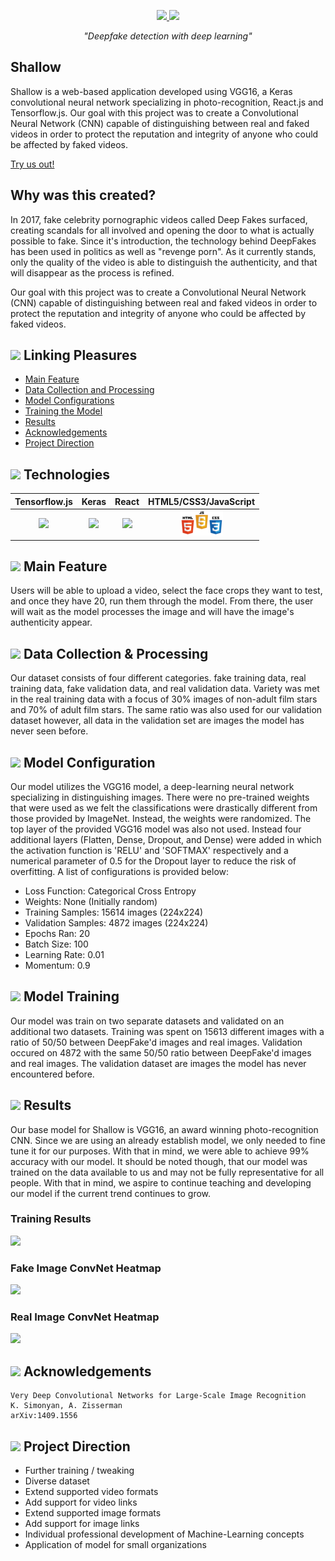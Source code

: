 <p align="center"> 
  
  <a href="https://mvaleriani.github.io/Shallow/#/">
    <img src="https://raw.githubusercontent.com/MoistCode/Resources/master/Programming/ReadmeStructures/Shallow/images/RNN.png">
  </a>
  
   <a href="https://mvaleriani.github.io/Shallow/#/">
    <img src="https://raw.githubusercontent.com/MoistCode/Resources/master/Programming/ReadmeStructures/Shallow/images/title.png">
  </a>
  
  <p align="center"><i>"Deepfake detection with deep learning"</i></p>
</p> 

## Shallow
Shallow is a web-based application developed using VGG16, a Keras convolutional neural network specializing in photo-recognition, React.js and Tensorflow.js. Our goal with this project was to create a Convolutional Neural Network (CNN) capable of distinguishing between real and faked videos in order to protect the reputation and integrity of anyone who could be affected by faked videos.  
  
[Try us out!](https://mvaleriani.github.io/Shallow/#/)
## Why was this created?

In 2017, fake celebrity pornographic videos called Deep Fakes surfaced, creating scandals for all involved and opening the door to what is actually possible to fake. Since it's introduction, the technology behind DeepFakes has been used in politics as well as "revenge porn". As it currently stands, only the quality of the video is able to distinguish the authenticity, and that will disappear as the process is refined.

Our goal with this project was to create a Convolutional Neural Network (CNN) capable of distinguishing between real and faked videos in order to protect the reputation and integrity of anyone who could be affected by faked videos.

<a name="links">
  <h2>
    <img src="https://raw.githubusercontent.com/MoistCode/Resources/master/Programming/ReadmeStructures/Shallow/images/RNN_1_24x24.png">
      Linking Pleasures
  </h2>  
</a>

- [Main Feature](#main-feature)
- [Data Collection and Processing](#data)
- [Model Configurations](#model-config)
- [Training the Model](#model-training)
- [Results](#results)
- [Acknowledgements](#acknowledgements)
- [Project Direction](#project-direction)

<a name="technologies">
  <h2>
    <img src="https://raw.githubusercontent.com/MoistCode/Resources/master/Programming/ReadmeStructures/Shallow/images/RNN_1_24x24.png">
      Technologies
  </h2>  
</a>
  
|Tensorflow.js|Keras|React|HTML5/CSS3/JavaScript|
|:-------------------------:|:-------------------------:|:-------------------------:|:-------------------------:|
|<img src="https://raw.githubusercontent.com/MoistCode/Resources/master/Programming/ReadmeStructures/Shallow/images/tfjs_32x32.jpg">|<img src="https://raw.githubusercontent.com/MoistCode/Resources/master/Programming/ReadmeStructures/Shallow/images/keras_32x32.png">|<img src="https://raw.githubusercontent.com/MoistCode/Resources/master/Programming/ReadmeStructures/Shallow/images/react.png">|<img src="https://github.com/MoistCode/ImaginaryNumblr/blob/master/readme_gifs/Webp.net-resizeimage(4).png">|


<a name="main-feature">
  <h2>
    <img src="https://raw.githubusercontent.com/MoistCode/Resources/master/Programming/ReadmeStructures/Shallow/images/RNN_1_24x24.png">
      Main Feature
  </h2>  
</a>
  Users will be able to upload a video, select the face crops they want to test, and once they have 20, run them through the model. From there, the user will wait as the model processes the image and will have the image's authenticity appear.

<a name="data">
  <h2>
    <img src="https://raw.githubusercontent.com/MoistCode/Resources/master/Programming/ReadmeStructures/Shallow/images/RNN_1_24x24.png">
      Data Collection & Processing
  </h2>  
</a>
  Our dataset consists of four different categories. fake training data, real training data, fake validation data, and real validation data. Variety was met in the real training data with a focus of 30% images of non-adult film stars and 70% of adult film stars. The same ratio was also used for our validation dataset however, all data in the validation set are images the model has never seen before. 

<a name="model-config">
  <h2>
    <img src="https://raw.githubusercontent.com/MoistCode/Resources/master/Programming/ReadmeStructures/Shallow/images/RNN_1_24x24.png">
      Model Configuration
  </h2>  
</a>
  Our model utilizes the VGG16 model, a deep-learning neural network specializing in distinguishing images. There were no pre-trained weights that were used as we felt the classifications were drastically different from those provided by ImageNet. Instead, the weights were randomized. The top layer of the provided VGG16 model was also not used. Instead four additional layers (Flatten, Dense, Dropout, and Dense) were added in which the activation function is 'RELU' and 'SOFTMAX' respectively and a numerical parameter of 0.5 for the Dropout layer to reduce the risk of overfitting. A list of configurations is provided below:  
    
    
* Loss Function: Categorical Cross Entropy
* Weights: None (Initially random)
* Training Samples: 15614 images (224x224)
* Validation Samples: 4872 images (224x224)
* Epochs Ran: 20
* Batch Size: 100
* Learning Rate: 0.01
* Momentum: 0.9


<a name="model-training">
  <h2>
    <img src="https://raw.githubusercontent.com/MoistCode/Resources/master/Programming/ReadmeStructures/Shallow/images/RNN_1_24x24.png">
      Model Training
  </h2>  
</a>

  Our model was train on two separate datasets and validated on an additional two datasets. Training was spent on 15613 different images with a ratio of 50/50 between DeepFake'd images and real images. Validation occured on 4872 with the same 50/50 ratio between DeepFake'd images and real images. The validation dataset are images the model has never encountered before.

<a name="results">
  <h2>
    <img src="https://raw.githubusercontent.com/MoistCode/Resources/master/Programming/ReadmeStructures/Shallow/images/RNN_1_24x24.png">
      Results
  </h2>  
</a>
  Our base model for Shallow is VGG16, an award winning photo-recognition CNN. Since we are using an already establish model, we only needed to fine tune it for our purposes. With that in mind, we were able to achieve 99% accuracy with our model.  
It should be noted though, that our model was trained on the data available to us and may not be fully representative for all people. With that in mind, we aspire to continue teaching and developing our model if the current trend continues to grow.
 <h3>Training Results</h3>
 <img src="https://raw.githubusercontent.com/MoistCode/Resources/master/Programming/ReadmeStructures/Shallow/images/train_loss.png">

 <h3>Fake Image ConvNet Heatmap</h3>
 <img src="https://raw.githubusercontent.com/MoistCode/Resources/master/Programming/ReadmeStructures/Shallow/images/fake_hm.png">

 <h3>Real Image ConvNet Heatmap</h3>
 <img src="https://raw.githubusercontent.com/MoistCode/Resources/master/Programming/ReadmeStructures/Shallow/images/real_hm.png">

<a name="acknowledgements">
  <h2>
    <img src="https://raw.githubusercontent.com/MoistCode/Resources/master/Programming/ReadmeStructures/Shallow/images/RNN_1_24x24.png">
      Acknowledgements
  </h2>  
</a>

```
Very Deep Convolutional Networks for Large-Scale Image Recognition
K. Simonyan, A. Zisserman
arXiv:1409.1556
```
  
  <a name="project-direction">
  <h2>
    <img src="https://raw.githubusercontent.com/MoistCode/Resources/master/Programming/ReadmeStructures/Shallow/images/RNN_1_24x24.png">
      Project Direction
  </h2>  
</a>

* Further training / tweaking
* Diverse dataset
* Extend supported video formats
* Add support for video links
* Extend supported image formats
* Add support for image links
* Individual professional development of Machine-Learning concepts
* Application of model for small organizations
